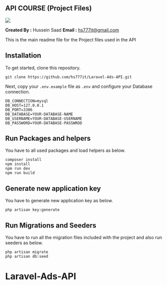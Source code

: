 ## API COURSE (Project Files)

<img src="https://img-b.udemycdn.com/course/750x422/5201852_fbea_3.jpg">

**Created By :** Hussein Saad
**Email :** hs777it@gmail.com

This is the main readme file for the Project files used in the API 

## Installation

To get started, clone this repository.

```
git clone https://github.com/hs777it/Laravel-Ads-API.git
```

Next, copy your `.env.example` file as `.env` and configure your Database connection.

```
DB_CONNECTION=mysql
DB_HOST=127.0.0.1
DB_PORT=3306
DB_DATABASE=YOUR-DATABASE-NAME
DB_USERNAME=YOUR-DATABASE-USERNAME
DB_PASSWORD=YOUR-DATABASE-PASSWROD
```

## Run Packages and helpers

You have to all used packages and load helpers as below.

```
composer install
npm install
npm run dev
npm run build
```

## Generate new application key

You have to generate new application key as below.

```
php artisan key:generate
```

## Run Migrations and Seeders

You have to run all the migration files included with the project and also run seeders as below.

```
php artisan migrate
php artisan db:seed
```
# Laravel-Ads-API
